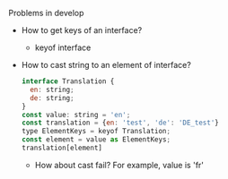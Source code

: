Problems in develop

- How to get keys of an interface?

  - keyof interface

- How to cast string to an element of interface?

  ```js
  interface Translation {
    en: string;
    de: string;
  }
  const value: string = 'en';
  const translation = {en: 'test', 'de': 'DE_test'}
  type ElementKeys = keyof Translation;
  const element = value as ElementKeys;
  translation[element]
  ```

  - How about cast fail? For example, value is 'fr'